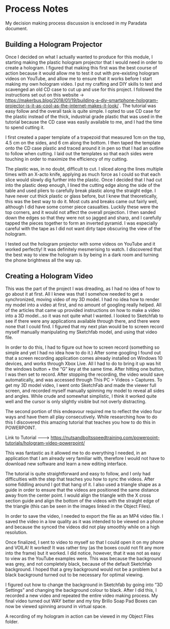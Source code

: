 # Process Notes

My decision making process discussion is enclosed in my Paradata document. 

## Building a Hologram Projector

Once I decided on what I actually wanted to produce for this module, I starting making the plastic hologram projector that I would need in order to create a hologram. I figured that making this first was the best course of action because it would allow me to test it out with pre-existing hologram videos on YouTube, and allow me to ensure that it works before I start making my own hologram video. 
I put my crafting and DIY skills to test and scavenged an old CD case to cut up and use for this project. I followed the instructions set out on this website -> https://makerbus.blog/2018/01/19/building-a-diy-smartphone-hologram-projector-is-it-as-cool-as-the-internet-makes-it-look/ . The tutorial was easy follow and the overall task is quite simple. I opted to use CD case for the plastic instead of the thick, industrial grade plastic that was used in the tutorial because the CD case was easily available to me, and I had the time to spend cutting it. 

I first created a paper template of a trapezoid that measured 1cm on the top, 4.5 cm on the sides, and 6 cm along the bottom. I then taped the template onto the CD case plastic and traced around it in pen so that I had an outline to follow when cutting. I laid out the templates so that each sides were touching in order to maximize the efficiency of my cutting. 

The plastic was, in no doubt, difficult to cut. I sliced along the lines multiple times with an X-acto knife, applying as much force as I could so that each slice would slowly dig further into the plastic. Once I decided that I had cut into the plastic deep enough, I lined the cutting edge along the side of the table and used pliers to carefully break plastic along the straight edge. I have never cut thick plastic or glass before, but I knew that theoretically, this was the best way to do it.  Most cuts and breaks came out fairly well, although I did have some corner piece casualties. Luckily these were the top corners, and it would not affect the overall projection. I then sanded down the edges so that they were not so jagged and sharp, and I carefully tapped the pieces together to form an inverted pyramid. I was especially careful with the tape as I did not want dirty tape obscuring the view of the hologram. 

I tested out the hologram projector with some videos on YouTube and it worked perfectly! It was definitely mesmerising to watch. I discovered that the best way to view the hologram is by being in a dark room and turning the phone brightness all the way up. 


## Creating a Hologram Video

This was the part of the project I was dreading, as I had no idea of how to go about it at first. All I knew was that I somehow needed to get a synchronized, moving video of my 3D model. I had no idea how to render my model into a video at first, and no amount of googling really helped. All of the articles that came up provided instructions on how to make a video into a 3D model…so it was not quite what I wanted. I looked to Sketchfab to see if there were any applications available through there, and there were none that I could find. I figured that my next plan would be to screen record myself manually manipulating my Sketchfab model, and using that video file. 

In order to do this, I had to figure out how to screen record (something so simple and yet I had no idea how to do it.) After some googling I found out that a screen recording application comes already installed on Windows 10 devices, and works through Xbox Live. All I had to do to bring it up was hit the windows button + the “G” key at the same time. After hitting one button, I was then set to record. After stopping the recording, the video would save automatically, and was accessed through This PC > Videos > Captures.  To get my 3D model video, I went onto SketchFab and made the viewer full screen, and recorded myself manually spinning my model to reveal all sides and angles. While crude and somewhat simplistic, I think it worked quite well and the cursor is only slightly visible but not overly distracting.

The second portion of this endeavour required me to reflect the video four ways and have them all play consecutively. While researching how to do this I discovered this amazing tutorial that teaches you how to do this in POWERPOINT.

Link to Tutorial ---> https://nutsandboltsspeedtraining.com/powerpoint-tutorials/hologram-video-powerpoint/ 

This was fantastic as it allowed me to do everything I needed, in an application that I am already very familiar with, therefore I would not have to download new software and learn a new editing interface. 

The tutorial is quite straightforward and easy to follow, and I only had difficulties with the step that teaches you how to sync the videos. After some fiddling around I got that hang of it. I also used a triangle shape as a guide in order to ensure that the videos are positioned the same distance away from the center point. I would align the triangle with the X cross section guide and align the bottom of the videos with the straight edge of the triangle (this can be seen in the images linked in the Object Files). 

In order to save the video, I needed to export the file as an MP4 video file. I saved the video in a low quality as it was intended to be viewed on a phone and because the synced the videos did not play smoothly while on a high resolution. 

Once finalized, I sent to video to myself so that I could open it on my phone and VOILA! It worked! It was rather tiny (as the boxes could not fit any more into the frame) but it worked. I did notice, however, that it was not as easy to view as the YouTube examples were. This was because the background was grey, and not completely black, because of the default Sketchfab background. I hoped that a grey background would not be a problem but a black background turned out to be necessary for optimal viewing. 

I figured out how to change the background in Sketchfab by going into “3D Settings” and changing the background colour to black. After I did this, I recorded a new video and repeated the entire video making process. My final video turned out WAY better and my tiny Brillo Soap Pad Boxes can now be viewed spinning around in virtual space.

A recording of my hologram in action can be viewed in my Object Files folder. 

